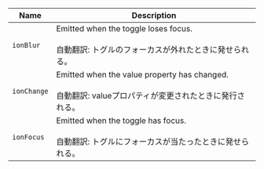
| Name | Description |
| --- | --- |
| `ionBlur` | Emitted when the toggle loses focus.<br /><br />自動翻訳: トグルのフォーカスが外れたときに発せられる。 |
| `ionChange` | Emitted when the value property has changed.<br /><br />自動翻訳: valueプロパティが変更されたときに発行される。 |
| `ionFocus` | Emitted when the toggle has focus.<br /><br />自動翻訳: トグルにフォーカスが当たったときに発せられる。 |


